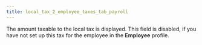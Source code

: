 ```yaml
---
title: local_tax_2_employee_taxes_tab_payroll
---
```



The amount taxable to  the local tax is displayed. This field is disabled, if you have not set  up this tax for the employee in the **Employee**  profile.
